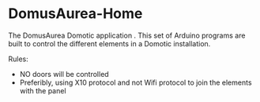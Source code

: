 # DomusAurea-Home
The DomusAurea Domotic application
.
This set of Arduino programs are built to control the different elements in a Domotic installation.

Rules:
- NO doors will be controlled
- Preferibly, using X10 protocol and not Wifi protocol to join the elements with the panel
  
